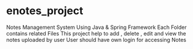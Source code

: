# enotes_project
Notes Management System Using Java &amp; Spring Framework
Each Folder contains related Files
This project help to add , delete , edit and view the notes uploaded by user
User should have own login for accessing Notes
